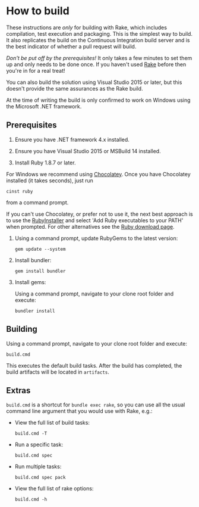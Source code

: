 # How to build

These instructions are *only* for building with Rake, which includes compilation, test execution and packaging. This is the simplest way to build.
It also replicates the build on the Continuous Integration build server and is the best indicator of whether a pull request will build.

*Don't be put off by the prerequisites!* It only takes a few minutes to set them up and only needs to be done once. If you haven't used [Rake](http://rake.rubyforge.org/ "RAKE -- Ruby Make") before then you're in for a real treat!

You can also build the solution using Visual Studio 2015 or later, but this doesn't provide the same assurances as the Rake build.

At the time of writing the build is only confirmed to work on Windows using the Microsoft .NET framework.

## Prerequisites

1. Ensure you have .NET framework 4.x installed.

1. Ensure you have Visual Studio 2015 or MSBuild 14 installed.

1. Install Ruby 1.8.7 or later.

 For Windows we recommend using [Chocolatey](https://chocolatey.org/). Once you have Chocolatey installed (it takes seconds), just run

 `cinst ruby`

 from a command prompt.

 If you can't use Chocolatey, or prefer not to use it, the next best approach is to use the [RubyInstaller](http://rubyinstaller.org/) and select 'Add Ruby executables to your PATH' when prompted. For other alternatives see the [Ruby download page](http://www.ruby-lang.org/en/downloads/).

1. Using a command prompt, update RubyGems to the latest version:

    `gem update --system`

1. Install bundler:

    `gem install bundler`

1. Install gems:

    Using a command prompt, navigate to your clone root folder and execute:

    `bundler install`

## Building

Using a command prompt, navigate to your clone root folder and execute:

`build.cmd`

This executes the default build tasks. After the build has completed, the build artifacts will be located in `artifacts`.

## Extras

`build.cmd` is a shortcut for `bundle exec rake`, so you can use all the usual command line argument that you would use with Rake, e.g.:

* View the full list of build tasks:

    `build.cmd -T`

* Run a specific task:

    `build.cmd spec`

* Run multiple tasks:

    `build.cmd spec pack`

* View the full list of rake options:

    `build.cmd -h`

